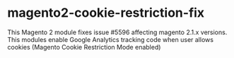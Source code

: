 # magento2-cookie-restriction-fix
This Magento 2 module fixes issue #5596 affecting magento 2.1.x versions. This modules enable Google Analytics tracking code when user allows cookies (Magento Cookie Restriction Mode enabled)
